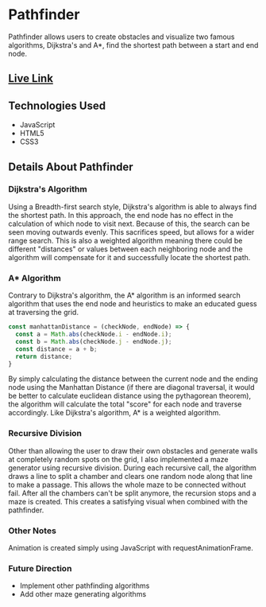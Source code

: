 # Pathfinder

Pathfinder allows users to create obstacles and visualize two famous algorithms, Dijkstra's and A*, find the shortest path between a start and end node.

## [Live Link](https://thomaslgrega.github.io/Pathfinder/)

## Technologies Used
* JavaScript
* HTML5
* CSS3

## Details About Pathfinder
### Dijkstra's Algorithm
Using a Breadth-first search style, Dijkstra's algorithm is able to always find the shortest path. In this approach, the end node has no effect in the calculation of which node to visit next. Because of this, the search can be seen moving outwards evenly. This sacrifices speed, but allows for a wider range search. This is also a weighted algorithm meaning there could be different "distances" or values between each neighboring node and the algorithm will compensate for it and successfully locate the shortest path.

### A* Algorithm
Contrary to Dijkstra's algorithm, the A* algorithm is an informed search algorithm that uses the end node and heuristics to make an educated guess at traversing the grid.

```javascript
const manhattanDistance = (checkNode, endNode) => {
  const a = Math.abs(checkNode.i - endNode.i);
  const b = Math.abs(checkNode.j - endNode.j);
  const distance = a + b;
  return distance;
}
```

By simply calculating the distance between the current node and the ending node using the Manhattan Distance (if there are diagonal traversal, it would be better to calculate euclidean distance using the pythagorean theorem), the algorithm will calculate the total "score" for each node and traverse accordingly. Like Dijkstra's algorithm, A* is a weighted algorithm.

### Recursive Division
Other than allowing the user to draw their own obstacles and generate walls at completely random spots on the grid, I also implemented a maze generator using recursive division. During each recursive call, the algorithm draws a line to split a chamber and clears one random node along that line to make a passage. This allows the whole maze to be connected without fail. After all the chambers can't be split anymore, the recursion stops and a maze is created. This creates a satisfying visual when combined with the pathfinder.

### Other Notes
Animation is created simply using JavaScript with requestAnimationFrame.

### Future Direction
- Implement other pathfinding algorithms
- Add other maze generating algorithms
